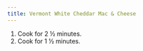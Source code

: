 ```yaml
---
title: Vermont White Cheddar Mac & Cheese
---
```


1. Cook for 2 &frac12; minutes.
2. Cook for 1 &frac12; minutes.